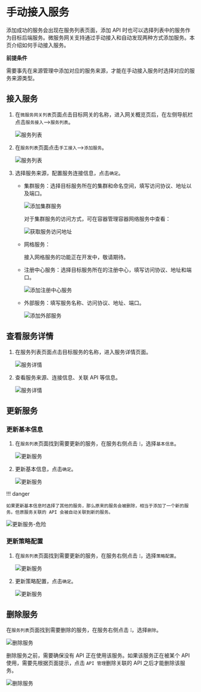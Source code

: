 # 手动接入服务

添加成功的服务会出现在服务列表页面，添加 API 时也可以选择列表中的服务作为目标后端服务。微服务网关支持通过手动接入和自动发现两种方式添加服务。本页介绍如何手动接入服务。

**前提条件**

需要事先在来源管理<!--待补充链接-->中添加对应的服务来源，才能在手动接入服务时选择对应的服务来源类型。

## 接入服务

1. 在`微服务网关列表`页面点击目标网关的名称，进入网关概览页后，在左侧导航栏点击`服务接入`-->`服务列表`。

    ![服务列表](imgs/service-list.png)

2. 在`服务列表`页面点击`手工接入`-->`添加服务`。

    ![服务列表](imgs/manual.png)

3. 选择服务来源，配置服务连接信息，点击`确定`。

    - 集群服务：选择目标服务所在的集群和命名空间，填写访问协议、地址以及端口。

        ![添加集群服务](imgs/config1.png)

        对于集群服务的访问方式，可在容器管理容器网络服务中查看：

        ![获取服务访问地址](imgs/service-access.png)

    - 网格服务：

        接入网格服务的功能正在开发中，敬请期待。

    - 注册中心服务：选择目标服务所在的注册中心，填写访问协议、地址和端口。

        ![添加注册中心服务](imgs/config3.png)

    - 外部服务：填写服务名称、访问协议、地址、端口。
  
        ![添加外部服务](imgs/config4.png)

## 查看服务详情

1. 在服务列表页面点击目标服务的名称，进入服务详情页面。

    ![服务详情](imgs/service-details0.png)

2. 查看服务来源、连接信息、关联 API 等信息。

    ![服务详情](imgs/service-details2.png)

## 更新服务

### 更新基本信息

1. 在`服务列表`页面找到需要更新的服务，在服务右侧点击 **`ⵗ`**，选择`基本信息`。

    ![更新服务](imgs/update1.png)

2. 更新基本信息，点击`确定`。

    ![更新服务](imgs/update1.png)

!!! danger

    如果更新基本信息时选择了其他的服务，那么原来的服务会被删除，相当于添加了一个新的服务。但原服务关联的 API 会被自动关联到新的服务。

![更新服务-危险](imgs/update-danger.png)

### 更新策略配置

1. 在`服务列表`页面找到需要更新的服务，在服务右侧点击 **`ⵗ`**，选择`策略配置`。

    ![更新服务](imgs/update3.png)

2. 更新策略配置，点击`确定`。

    ![更新服务](imgs/update4.png)

## 删除服务

在`服务列表`页面找到需要删除的服务，在服务右侧点击 **`ⵗ`**，选择`删除`。

![删除服务](imgs/delete.png)

删除服务之前，需要确保没有 API 正在使用该服务。如果该服务正在被某个 API 使用，需要先根据页面提示，点击 `API 管理`删除关联的 API 之后才能删除该服务。

![删除服务](imgs/delete1.png)
